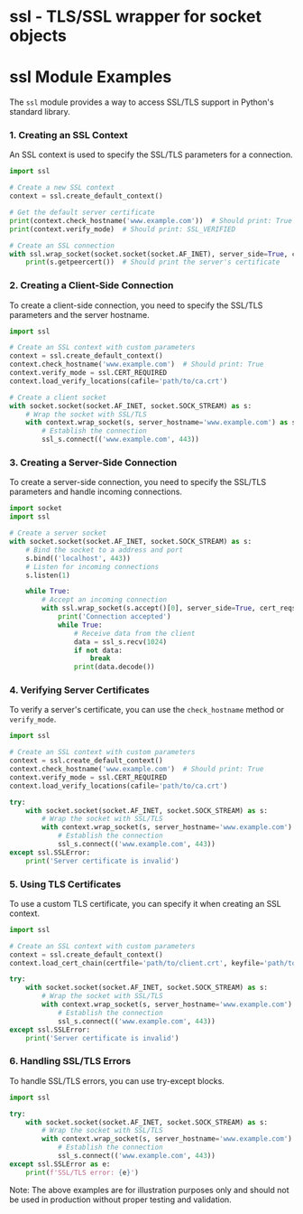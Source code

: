# ssl - TLS/SSL wrapper for socket objects

**ssl Module Examples**
==========================

The `ssl` module provides a way to access SSL/TLS support in Python's standard library.

### 1. Creating an SSL Context

An SSL context is used to specify the SSL/TLS parameters for a connection.
```python
import ssl

# Create a new SSL context
context = ssl.create_default_context()

# Get the default server certificate
print(context.check_hostname('www.example.com'))  # Should print: True
print(context.verify_mode)  # Should print: SSL_VERIFIED

# Create an SSL connection
with ssl.wrap_socket(socket.socket(socket.AF_INET), server_side=True, cert_reqs=ssl.CERT_REQUIRED, ca_certs=None) as s:
    print(s.getpeercert())  # Should print the server's certificate
```
### 2. Creating a Client-Side Connection

To create a client-side connection, you need to specify the SSL/TLS parameters and the server hostname.
```python
import ssl

# Create an SSL context with custom parameters
context = ssl.create_default_context()
context.check_hostname('www.example.com')  # Should print: True
context.verify_mode = ssl.CERT_REQUIRED
context.load_verify_locations(cafile='path/to/ca.crt')

# Create a client socket
with socket.socket(socket.AF_INET, socket.SOCK_STREAM) as s:
    # Wrap the socket with SSL/TLS
    with context.wrap_socket(s, server_hostname='www.example.com') as ssl_s:
        # Establish the connection
        ssl_s.connect(('www.example.com', 443))
```
### 3. Creating a Server-Side Connection

To create a server-side connection, you need to specify the SSL/TLS parameters and handle incoming connections.
```python
import socket
import ssl

# Create a server socket
with socket.socket(socket.AF_INET, socket.SOCK_STREAM) as s:
    # Bind the socket to a address and port
    s.bind(('localhost', 443))
    # Listen for incoming connections
    s.listen(1)

    while True:
        # Accept an incoming connection
        with ssl.wrap_socket(s.accept()[0], server_side=True, cert_reqs=ssl.CERT_REQUIRED) as ssl_s:
            print('Connection accepted')
            while True:
                # Receive data from the client
                data = ssl_s.recv(1024)
                if not data:
                    break
                print(data.decode())
```
### 4. Verifying Server Certificates

To verify a server's certificate, you can use the `check_hostname` method or `verify_mode`.
```python
import ssl

# Create an SSL context with custom parameters
context = ssl.create_default_context()
context.check_hostname('www.example.com')  # Should print: True
context.verify_mode = ssl.CERT_REQUIRED
context.load_verify_locations(cafile='path/to/ca.crt')

try:
    with socket.socket(socket.AF_INET, socket.SOCK_STREAM) as s:
        # Wrap the socket with SSL/TLS
        with context.wrap_socket(s, server_hostname='www.example.com') as ssl_s:
            # Establish the connection
            ssl_s.connect(('www.example.com', 443))
except ssl.SSLError:
    print('Server certificate is invalid')
```
### 5. Using TLS Certificates

To use a custom TLS certificate, you can specify it when creating an SSL context.
```python
import ssl

# Create an SSL context with custom parameters
context = ssl.create_default_context()
context.load_cert_chain(certfile='path/to/client.crt', keyfile='path/to/client.key')

try:
    with socket.socket(socket.AF_INET, socket.SOCK_STREAM) as s:
        # Wrap the socket with SSL/TLS
        with context.wrap_socket(s, server_hostname='www.example.com') as ssl_s:
            # Establish the connection
            ssl_s.connect(('www.example.com', 443))
except ssl.SSLError:
    print('Server certificate is invalid')
```
### 6. Handling SSL/TLS Errors

To handle SSL/TLS errors, you can use try-except blocks.
```python
import ssl

try:
    with socket.socket(socket.AF_INET, socket.SOCK_STREAM) as s:
        # Wrap the socket with SSL/TLS
        with context.wrap_socket(s, server_hostname='www.example.com') as ssl_s:
            # Establish the connection
            ssl_s.connect(('www.example.com', 443))
except ssl.SSLError as e:
    print(f'SSL/TLS error: {e}')
```
Note: The above examples are for illustration purposes only and should not be used in production without proper testing and validation.
